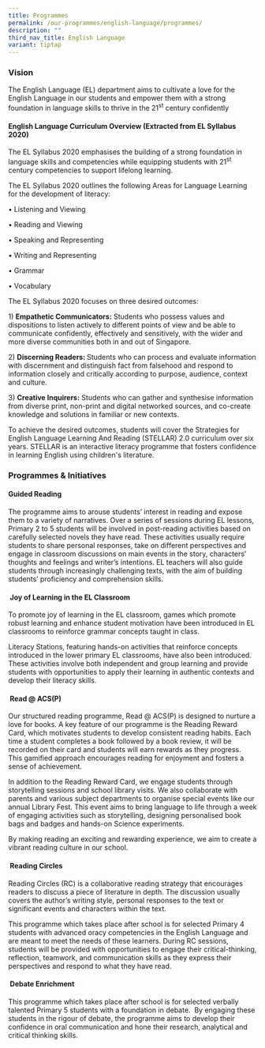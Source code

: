 ```yaml
---
title: Programmes
permalink: /our-programmes/english-language/programmes/
description: ""
third_nav_title: English Language
variant: tiptap
---
```

<h3><strong>Vision</strong></h3>
<p>The English Language (EL) department aims to cultivate a love for the
English Language in our students and empower them with a strong foundation
in language skills to thrive in the 21<sup>st</sup> century confidently</p>
<h4><strong>English Language Curriculum Overview </strong>(Extracted from EL Syllabus 2020)</h4>
<p>The EL Syllabus 2020 emphasises the building of a strong foundation in
language skills and competencies while equipping students with 21<sup>st</sup> century
competencies to support lifelong learning.&nbsp;</p>
<p>The EL Syllabus 2020 outlines the following Areas for Language Learning
for the development of literacy:</p>
<p>• Listening and Viewing</p>
<p>• Reading and Viewing</p>
<p>• Speaking and Representing</p>
<p>• Writing and Representing</p>
<p>• Grammar</p>
<p>• Vocabulary</p>
<p>The EL Syllabus 2020 focuses on three desired outcomes:</p>
<p>1) <strong>Empathetic Communicators:</strong> Students who possess values
and dispositions to listen actively to different points of view and be
able to communicate confidently, effectively and sensitively, with the
wider and more diverse communities both in and out of Singapore.</p>
<p>2) <strong>Discerning Readers: </strong>Students who can process and evaluate
information with discernment and distinguish fact from falsehood and respond
to information closely and critically according to purpose, audience, context
and culture.</p>
<p>3) <strong>Creative Inquirers:</strong> Students who can gather and synthesise
information from diverse print, non-print and digital networked sources,
and co-create knowledge and solutions in familiar or new contexts.&nbsp;</p>
<p>To achieve the desired outcomes, students will cover the Strategies for
English Language Learning And Reading (STELLAR) 2.0 curriculum over six
years. STELLAR is an interactive literacy programme that fosters confidence
in learning English using children's literature.</p>
<h3><strong>Programmes &amp; Initiatives</strong></h3>
<h4><strong>Guided Reading</strong></h4>
<p>The programme aims to arouse students’ interest in reading and expose
them to a variety of narratives. Over a series of sessions during EL lessons,
Primary 2 to 5 students will be involved in post-reading activities based
on carefully selected novels they have read. These activities usually require
students to share personal responses, take on different perspectives and
engage in classroom discussions on main events in the story, characters’
thoughts and feelings and writer’s intentions. EL teachers will also guide
students through increasingly challenging texts, with the aim of building
students’ proficiency and comprehension skills.</p>
<h4>&nbsp;<strong>Joy of Learning in the EL Classroom</strong></h4>
<p>To promote joy of learning in the EL classroom, games which promote robust
learning and enhance student motivation have been introduced in EL classrooms
to reinforce grammar concepts taught in class.&nbsp;</p>
<p>Literacy Stations, featuring hands-on activities that reinforce concepts
introduced in the lower primary EL classrooms, have also been introduced.
These activities involve both independent and group learning and provide
students with opportunities to apply their learning in authentic contexts
and develop their literacy skills.&nbsp;</p>
<h4><strong>&nbsp;Read @ ACS(P)</strong></h4>
<p>Our structured reading programme, Read @ ACS(P) is designed to nurture
a love for books. A key feature of our programme is the Reading Reward
Card, which motivates students to develop consistent reading habits. Each
time a student completes a book followed by a book review, it will be recorded
on their card and students will earn rewards as they progress. This gamified
approach encourages reading for enjoyment and fosters a sense of achievement.</p>
<p>In addition to the Reading Reward Card, we engage students through storytelling
sessions and school library visits. We also collaborate with parents and
various subject departments to organise special events like our annual
Library Fest. This event aims to bring language to life through a week
of engaging activities such as storytelling, designing personalised book
bags and badges and hands-on Science experiments.</p>
<p>By making reading an exciting and rewarding experience, we aim to create
a vibrant reading culture in our school.</p>
<h4><strong>&nbsp;Reading Circles</strong></h4>
<p>Reading Circles (RC) is a collaborative reading strategy that encourages
readers to discuss a piece of literature in depth. The discussion usually
covers the author’s writing style, personal responses to the text or significant
events and characters within the text.</p>
<p>This programme which takes place after school is for selected Primary
4 students with advanced oracy competencies in the English Language and
are meant to meet the needs of these learners. During RC sessions, students
will be provided with opportunities to engage their critical-thinking,
reflection, teamwork, and communication skills as they express their perspectives
and respond to what they have read.</p>
<h4><strong>&nbsp;Debate Enrichment</strong></h4>
<p>This programme which takes place after school is for selected verbally
talented Primary 5 students with a foundation in debate. &nbsp;By engaging
these students in the rigour of debate, the programme aims to develop their
confidence in oral communication and hone their research, analytical and
critical thinking skills.</p>
<p></p>